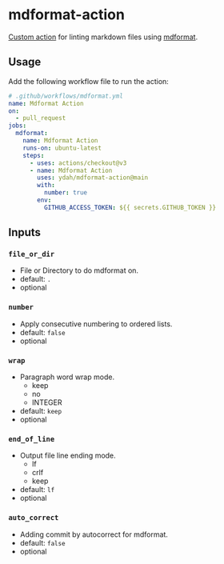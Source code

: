 # mdformat-action

[Custom action](https://docs.github.com/en//actions/creating-actions/about-custom-actions) for linting markdown files using [mdformat](https://github.com/executablebooks/mdformat).

## Usage

Add the following workflow file to run the action:

```yaml
# .github/workflows/mdformat.yml
name: Mdformat Action
on:
  - pull_request
jobs:
  mdformat:
    name: Mdformat Action
    runs-on: ubuntu-latest
    steps:
      - uses: actions/checkout@v3
      - name: Mdformat Action
        uses: ydah/mdformat-action@main
        with:
          number: true
        env:
          GITHUB_ACCESS_TOKEN: ${{ secrets.GITHUB_TOKEN }}
```

## Inputs

### `file_or_dir`

- File or Directory to do mdformat on.
- default: `.`
- optional

### `number`

- Apply consecutive numbering to ordered lists.
- default: `false`
- optional

### `wrap`

* Paragraph word wrap mode.
  * keep
  * no
  * INTEGER
* default: `keep`
* optional

### `end_of_line`

- Output file line ending mode.
  - lf
  - crlf
  - keep
- default: `lf`
- optional

### `auto_correct`

- Adding commit by autocorrect for mdformat.
- default: `false`
- optional
